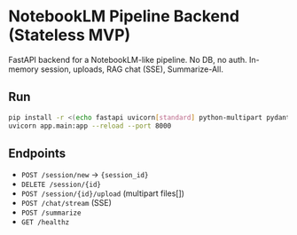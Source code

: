 # NotebookLM Pipeline Backend (Stateless MVP)

FastAPI backend for a NotebookLM-like pipeline. No DB, no auth. In-memory session, uploads, RAG chat (SSE), Summarize-All.

## Run
```bash
pip install -r <(echo fastapi uvicorn[standard] python-multipart pydantic)
uvicorn app.main:app --reload --port 8000
```

## Endpoints

- `POST /session/new` → `{session_id}`
- `DELETE /session/{id}`
- `POST /session/{id}/upload` (multipart files[])
- `POST /chat/stream` (SSE)
- `POST /summarize`
- `GET /healthz`
